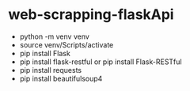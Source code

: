 # web-scrapping-flaskApi

* python -m venv venv
* source venv/Scripts/activate
* pip install Flask
* pip install flask-restful or pip install Flask-RESTful
* pip install requests
* pip install beautifulsoup4
